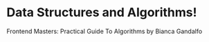 # Data Structures and Algorithms!

Frontend Masters: Practical Guide To Algorithms by Bianca Gandalfo
